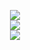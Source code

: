 <p align="center">
	<a href="https://www.youtube.com/watch?v=dQw4w9WgXcQ">
		<img src="https://visitor-badge.glitch.me/badge?page_id=klNuno.visitor&left_color=black&right_color=purple">
	</a>
	<br />
	<a href="https://www.youtube.com/watch?v=dQw4w9WgXcQ">
		<img src="https://github-readme-stats.vercel.app/api?username=klNuno&count_private=true&include_all_commits=true&show_icons=true&theme=midnight-purple">
	<br />	
	</a>
	<a href="https://www.youtube.com/watch?v=dQw4w9WgXcQ">
		<img src="https://github-readme-stats.vercel.app/api/top-langs/?username=klNuno&layout=compact&theme=midnight-purple">
	</a>
</p>
